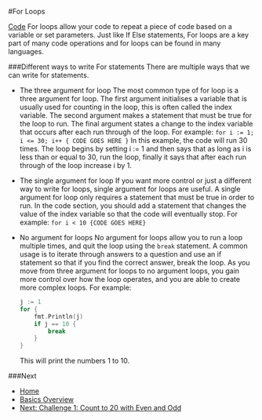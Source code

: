 #For Loops

[Code](./for.go)
For loops allow your code to repeat a piece of code based on a variable or set parameters. Just like If Else statements, For loops are a key part of many code operations and for loops can be found in many languages.

###Different ways to write For statements
There are multiple ways that we can write for statements.

* The three argument for loop
	The most common type of for loop is a three argument for loop. The first argument initialises a variable that is usually used for counting in the loop, this is often called the index variable. The second argument makes a statement that must be true for the loop to run. The final argument states a change to the index variable that occurs after each run through of the loop.
	For example: `for i := 1; i <= 30; i++ { CODE GOES HERE }` In this example, the code will run 30 times. The loop begins by setting i := 1 and then says that as long as i is less than or equal to 30, run the loop, finally it says that after each run through of the loop increase i by 1.

* The single argument for loop
	If you want more control or just a different way to write for loops, single argument for loops are useful. A single argument for loop only requires a statement that must be true in order to run. In the code section, you should add a statement that changes the value of the index variable so that the code will eventually stop.
	For example: `for i < 10 {CODE GOES HERE}`

* No argument for loops
	No argument for loops allow you to run a loop multiple times, and quit the loop using the `break` statement. A common usage is to iterate through answers to a question and use an if statement so that if you find the correct answer, break the loop. As you move from three argument for loops to no argument loops, you gain more control over how the loop operates, and you are able to create more complex loops.
	For example:
	```go
	j := 1
	for {
		fmt.Println(j)
		if j == 10 {
			break
		}
	}
	```
	This will print the numbers 1 to 10.

###Next

* [Home](../../README.md)
* [Basics Overview](../basics.md)
* [Next: Challenge 1: Count to 20 with Even and Odd](../../challenges/basics/20-even-odd/20-even-odd.md)
